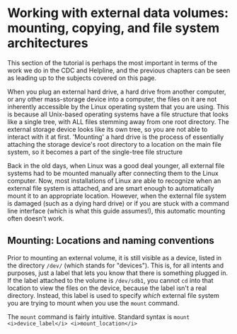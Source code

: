 # Working with external data volumes: mounting, copying, and file system architectures

This section of the tutorial is perhaps the most important in terms of the work we do in the CDC and Helpline, and the previous chapters can be seen as leading up to the subjects covered on this page.

When you plug an external hard drive, a hard drive from another computer, or any other mass-storage device into a computer, the files on it are not inherently accessible by the Linux operating system that you are using. This is because all Unix-based operating systems have a file structure that looks like a single tree, with ALL files stemming away from one root directory. The external storage device looks like its own tree, so you are not able to interact with it at first. 'Mounting' a hard drive is the process of essentially attaching the storage device's root directory to a location on the main file system, so it becomes a part of the single-tree file structure

Back in the old days, when Linux was a good deal younger, all external file systems had to be mounted manually after connecting them to the Linux computer. Now, most installations of Linux are able to recognize when an external file system is attached, and are smart enough to automatically mount it to an appropriate location. However, when the external file system is damaged (such as a dying hard drive) or if you are stuck with a command line interface (which is what this guide assumes!), this automatic mounting often doesn't work.


## Mounting: Locations and naming conventions

Prior to mounting an external volume, it is still visible as a device, listed in the directory `/dev/` (which stands for "devices"). This is, for all intents and purposes, just a label that lets you know that there is something plugged in. If the label attached to the volume is `/dev/sdb1`, you cannot `cd` into that location to view the files on the device, because the label isn't a real directory. Instead, this label is used to specify <i>which</i> external file system you are trying to mount when you use the `mount` command.

The `mount` command is fairly intuitive. Standard syntax is `mount <i>device_label</i> <i>mount_location</i>`